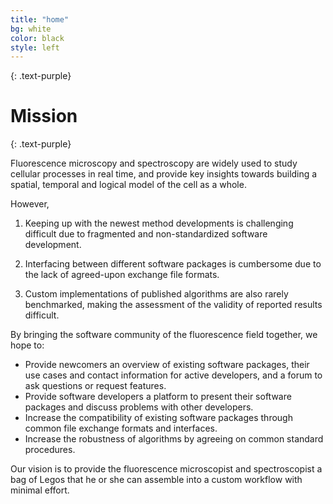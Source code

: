 ```yaml
---
title: "home"
bg: white
color: black
style: left
---
```


{: .text-purple}

# Mission
<center
<span class="fa-stack subtlecircle" style="font-size:100px; background:rgba(255,166,0,0.1)">
  <i class="fa fa-heart fa-stack-2x text-white"></i>
  <i class="fa fa-heart fa-stack-1x text-orange"></i>
</span>
</center>


{: .text-purple}

Fluorescence microscopy and spectroscopy are widely used to study cellular processes in real time, 
and provide key insights towards building a spatial, temporal and logical model of the cell as a whole.

However, 

1. Keeping up with the newest method developments is challenging difficult due to fragmented and 
non-standardized software development. 

2. Interfacing between different software packages is cumbersome due to the lack of agreed-upon exchange file formats. 

3. Custom implementations of published algorithms are also rarely benchmarked, making the 
assessment of the validity of reported results difficult.


By bringing the software community of the fluorescence field together, we hope to:

* Provide newcomers an overview of existing software packages, their use cases and contact information for active 
developers, and a forum to ask questions or request features.
* Provide software developers a platform to present their software packages and discuss problems with other developers.
* Increase the compatibility of existing software packages through common file exchange formats and interfaces.
* Increase the robustness of algorithms by agreeing on common standard procedures.

Our vision is to provide the fluorescence microscopist and spectroscopist a bag of Legos that he or she can assemble 
into a custom workflow with minimal effort.

